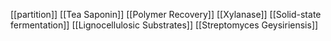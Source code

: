 [[partition]]
[[Tea Saponin]]
[[Polymer Recovery]]
[[Xylanase]]
[[Solid-state fermentation]]
[[Lignocellulosic Substrates]]
[[Streptomyces Geysiriensis]]
